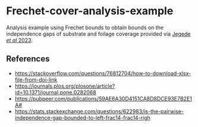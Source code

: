 # Frechet-cover-analysis-example
Analysis example using Frechet bounds to obtain bounds on the independence gaps of substrate and foilage coverage provided via [Jegede *et al* 2023](https://journals.plos.org/plosone/article?id=10.1371/journal.pone.0282068).

References
---
- https://stackoverflow.com/questions/76812704/how-to-download-xlsx-file-from-doi-link
- https://journals.plos.org/plosone/article?id=10.1371/journal.pone.0282068
- https://pubpeer.com/publications/59AE6A30D4151CA8D8DCE93E7B2E1A#
- https://stats.stackexchange.com/questions/622983/is-the-pairwise-independence-gap-bounded-to-left-frac14-frac14-righ
